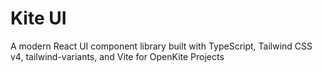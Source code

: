 # Kite UI

A modern React UI component library built with TypeScript, Tailwind CSS v4, tailwind-variants, and Vite for OpenKite Projects
